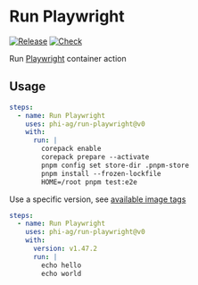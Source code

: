 # Run Playwright

[![Release](https://img.shields.io/github/v/release/phi-ag/run-playwright?style=for-the-badge)](https://github.com/phi-ag/run-playwright/releases)
[![Check](https://img.shields.io/github/actions/workflow/status/phi-ag/run-playwright/check.yml?style=for-the-badge&label=check)](https://github.com/phi-ag/run-playwright/actions/workflows/check.yml)

Run [Playwright](https://github.com/microsoft/playwright) container action

## Usage

```yaml
steps:
  - name: Run Playwright
    uses: phi-ag/run-playwright@v0
    with:
      run: |
        corepack enable
        corepack prepare --activate
        pnpm config set store-dir .pnpm-store
        pnpm install --frozen-lockfile
        HOME=/root pnpm test:e2e
```

Use a specific version, see [available image tags](https://mcr.microsoft.com/en-us/product/playwright/tags)

```yaml
steps:
  - name: Run Playwright
    uses: phi-ag/run-playwright@v0
    with:
      version: v1.47.2
      run: |
        echo hello
        echo world
```

